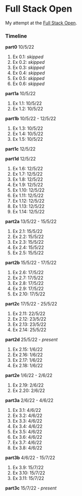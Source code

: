 # Full Stack Open

My attempt at the [Full Stack Open](https://www.fullstackopen.com/en).

### Timeline
**part0** 10/5/22

1. Ex 0.1: *skipped*
2. Ex 0.2: *skipped*
3. Ex 0.3: *skipped*
4. Ex 0.4: *skipped*
5. Ex 0.5: *skipped*
6. Ex 0.6: *skipped*

**part1a** 10/5/22

1. Ex 1.1: 10/5/22
2. Ex 1.2: 10/5/22

**part1b** 10/5/22 - 12/5/22

1. Ex 1.3: 10/5/22
2. Ex 1.4: 10/5/22
3. Ex 1.5: 10/5/22

**part1c** 12/5/22

**part1d** 12/5/22

1. Ex 1.6: 12/5/22
2. Ex 1.7: 12/5/22
3. Ex 1.8: 12/5/22
4. Ex 1.9: 12/5/22
5. Ex 1.10: 12/5/22
6. Ex 1.11: 12/5/22
7. Ex 1.12: 12/5/22
8. Ex 1.13: 12/5/22
9. Ex 1.14: 12/5/22 

**part2a** 13/5/22 - 15/5/22

1. Ex 2.1: 15/5/22
2. Ex 2.2: 15/5/22
3. Ex 2.3: 15/5/22
4. Ex 2.4: 15/5/22
5. Ex 2.5: 15/5/22

**part2b** 15/5/22 - 17/5/22

1. Ex 2.6: 17/5/22
2. Ex 2.7: 17/5/22
3. Ex 2.8: 17/5/22
4. Ex 2.9: 17/5/22
5. Ex 2.10: 17/5/22

**part2c** 17/5/22 - 25/5/22

1. Ex 2.11: 22/5/22
2. Ex 2.12: 23/5/22
3. Ex 2.13: 23/5/22
4. Ex 2.14: 25/5/22

**part2d** 25/5/22 - *present*

1. Ex 2.15: 1/6/22
2. Ex 2.16: 1/6/22
3. Ex 2.17: 1/6/22
4. Ex 2.18: 1/6/22

**part2e** 1/6/22 - 2/6/22

1. Ex 2.19: 2/6/22
2. Ex 2.20: 2/6/22

**part3a** 2/6/22 - 4/6/22

1. Ex 3.1: 4/6/22
2. Ex 3.2: 4/6/22
3. Ex 3.3: 4/6/22
4. Ex 3.4: 4/6/22
5. Ex 3.5: 4/6/22
6. Ex 3.6: 4/6/22
7. Ex 3.7: 4/6/22
8. Ex 3.8: 4/6/22

**part3b** 4/6/22 - 15/7/22

1. Ex 3.9: 15/7/22
2. Ex 3.10: 15/7/22
3. Ex 3.11: 15/7/22

**part3c** 15/7/22 - *present*